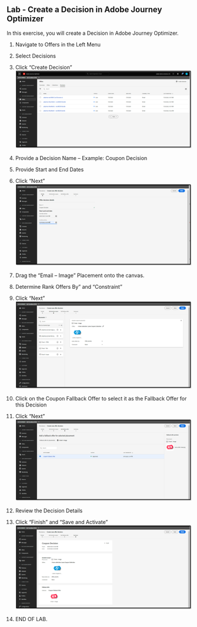 ## Lab - Create a Decision in Adobe Journey Optimizer

In this exercise, you will create a Decision in Adobe Journey Optimizer.

1.  Navigate to Offers in the Left Menu
2.  Select Decisions
3.  Click “Create Decision”
![Decision](https://github.com/adobe-dss-aep/ajo-handson-labs/blob/cd71982bbd424b5a240acd2b2da308e81b8a7e3e/0.%20Images/Decision_1.png)

4.  Provide a Decision Name – Example:  Coupon Decision
5.  Provide Start and End Dates
6.  Click “Next”
![Decision](https://github.com/adobe-dss-aep/ajo-handson-labs/blob/cd71982bbd424b5a240acd2b2da308e81b8a7e3e/0.%20Images/Decision_2.png)

7.  Drag the “Email – Image” Placement onto the canvas.
8.  Determine Rank Offers By” and “Constraint”
9.  Click “Next”
![Decision](https://github.com/adobe-dss-aep/ajo-handson-labs/blob/cd71982bbd424b5a240acd2b2da308e81b8a7e3e/0.%20Images/Decision_3.png)

10.  Click on the Coupon Fallback Offer to select it as the Fallback Offer for this Decision
11.  Click “Next”
![Decision](https://github.com/adobe-dss-aep/ajo-handson-labs/blob/cd71982bbd424b5a240acd2b2da308e81b8a7e3e/0.%20Images/Decision_4.png)

12.  Review the Decision Details
13.  Click “Finish” and “Save and Activate”
![Decision](https://github.com/adobe-dss-aep/ajo-handson-labs/blob/cd71982bbd424b5a240acd2b2da308e81b8a7e3e/0.%20Images/Decision_5.png)

14.  END OF LAB.
